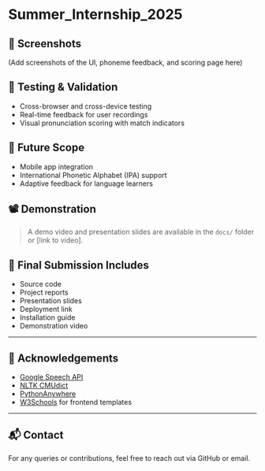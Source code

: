 # Summer_Internship_2025

## 📸 Screenshots

(Add screenshots of the UI, phoneme feedback, and scoring page here)

## 🧪 Testing & Validation

- Cross-browser and cross-device testing
- Real-time feedback for user recordings
- Visual pronunciation scoring with match indicators

## 🎯 Future Scope

- Mobile app integration
- International Phonetic Alphabet (IPA) support
- Adaptive feedback for language learners

## 📽️ Demonstration

> A demo video and presentation slides are available in the `docs/` folder or [link to video].

## 📁 Final Submission Includes

- Source code
- Project reports
- Presentation slides
- Deployment link
- Installation guide
- Demonstration video

---

## 🤝 Acknowledgements

- [Google Speech API](https://cloud.google.com/speech-to-text)
- [NLTK CMUdict](https://www.nltk.org/)
- [PythonAnywhere](https://www.pythonanywhere.com/)
- [W3Schools](https://www.w3schools.com/) for frontend templates

---

## 📬 Contact

For any queries or contributions, feel free to reach out via GitHub or email.
